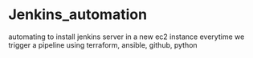 # Jenkins_automation
automating to install jenkins server in a new ec2 instance everytime we trigger a pipeline using terraform, ansible, github, python
